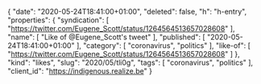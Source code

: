 {
  "date": "2020-05-24T18:41:00+01:00",
  "deleted": false,
  "h": "h-entry",
  "properties": {
    "syndication": [
      "https://twitter.com/Eugene_Scott/status/1264564513657028608"
    ],
    "name": [
      "Like of @Eugene_Scott's tweet"
    ],
    "published": [
      "2020-05-24T18:41:00+01:00"
    ],
    "category": [
      "coronavirus",
      "politics"
    ],
    "like-of": [
      "https://twitter.com/Eugene_Scott/status/1264564513657028608"
    ]
  },
  "kind": "likes",
  "slug": "2020/05/tli0g",
  "tags": [
    "coronavirus",
    "politics"
  ],
  "client_id": "https://indigenous.realize.be"
}
